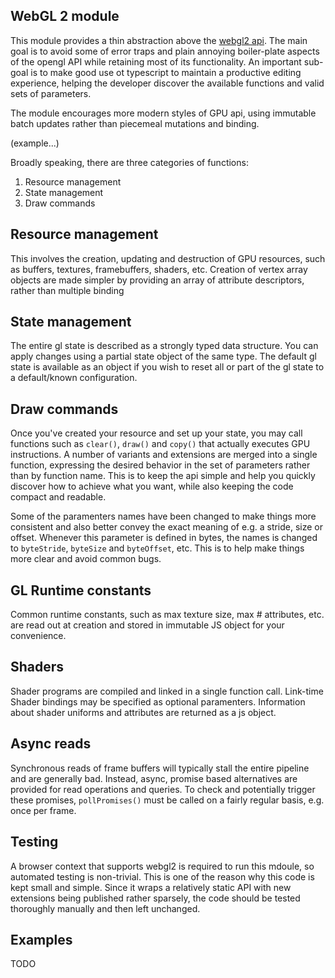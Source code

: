 ## WebGL 2 module

This module provides a thin abstraction above the [webgl2 api](https://developer.mozilla.org/en-US/docs/Web/API/WebGL2RenderingContext).
The main goal is to avoid some of error traps and plain annoying boiler-plate aspects of the opengl API while retaining most of its functionality.
An important sub-goal is to make good use ot typescript to maintain a productive editing experience, helping the developer discover the available functions and valid sets of parameters.

The module encourages more modern styles of GPU api, using immutable batch updates rather than piecemeal mutations and binding.

(example...)

Broadly speaking, there are three categories of functions:
1) Resource management
2) State management
3) Draw commands

## Resource management

This involves the creation, updating and destruction of GPU resources, such as buffers, textures, framebuffers, shaders, etc.
Creation of vertex array objects are made simpler by providing an array of attribute descriptors, rather than multiple binding

## State management

The entire gl state is described as a strongly typed data structure.
You can apply changes using a partial state object of the same type. 
The default gl state is available as an object if you wish to reset all or part of the gl state to a default/known configuration.

## Draw commands

Once you've created your resource and set up your state, you may call functions such as `clear()`, `draw()` and `copy()` that actually executes GPU instructions.
A number of variants and extensions are merged into a single function, expressing the desired behavior in the set of parameters rather than by function name.
This is to keep the api simple and help you quickly discover how to achieve what you want, while also keeping the code compact and readable.

Some of the paramenters names have been changed to make things more consistent and also better convey the exact meaning of e.g. a stride, size or offset.
Whenever this parameter is defined in bytes, the names is changed to `byteStride`, `byteSize` and `byteOffset`, etc.
This is to help make things more clear and avoid common bugs.

## GL Runtime constants

Common runtime constants, such as max texture size, max # attributes, etc. are read out at creation and stored in immutable JS object for your convenience.

## Shaders

Shader programs are compiled and linked in a single function call.
Link-time Shader bindings may be specified as optional paramenters.
Information about shader uniforms and attributes are returned as a js object.

## Async reads
Synchronous reads of frame buffers will typically stall the entire pipeline and are generally bad.
Instead, async, promise based alternatives are provided for read operations and queries.
To check and potentially trigger these promises, `pollPromises()` must be called on a fairly regular basis, e.g. once per frame.

## Testing

A browser context that supports webgl2 is required to run this mdoule, so automated testing is non-trivial.
This is one of the reason why this code is kept small and simple.
Since it wraps a relatively static API with new extensions being published rather sparsely, the code should be tested thoroughly manually and then left unchanged.

## Examples

TODO